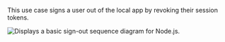 This use case signs a user out of the local app by revoking their session tokens.

<div class="common-image-format">

![Displays a basic sign-out sequence diagram for Node.js.](/img/oie-embedded-sdk/oie-embedded-sdk-use-case-simple-sign-out-seq-nodejs.png)

</div>
